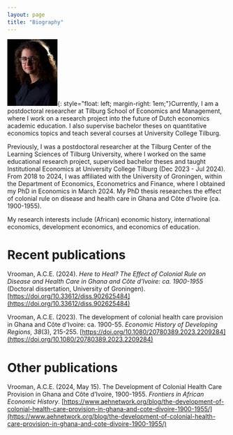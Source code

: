 ```yaml
---
layout: page
title: "Biography"
---
```


![Arlinde Vrooman](PortraitArlinde.jpg){: style="float: left; margin-right: 1em;"}Currently, I am a postdoctoral researcher at Tilburg School of Economics and Management, where I work on a research project into the future of Dutch economics academic education. I also supervise bachelor theses on quantitative economics topics and teach several courses at University College Tilburg.


Previously, I was a postdoctoral researcher at the Tilburg Center of the Learning Sciences of Tilburg University, where I worked on the same educational research project, supervised bachelor theses and taught Institutional Economics at University College Tilburg (Dec 2023 - Jul 2024). From 2018 to 2024, I was affiliated with the University of Groningen, within the Department of Economics, Econometrics and Finance, where I obtained my PhD in Economics in March 2024. My PhD thesis researches the effect of colonial rule on disease and health care in Ghana and Côte d'Ivoire (ca. 1900-1955).


My research interests include (African) economic history, international economics, development economics, and economics of education.


# Recent publications
Vrooman, A.C.E. (2024). *Here to Heal? The Effect of Colonial Rule on Disease and Health Care in Ghana and Côte d'Ivoire: ca. 1900-1955* (Doctoral dissertation, University of Groningen). [https://doi.org/10.33612/diss.902625484](https://doi.org/10.33612/diss.902625484)


Vrooman, A.C.E. (2023). The development of colonial health care provision in Ghana and Côte d'Ivoire: ca. 1900-55. *Economic History of Developing Regions, 38*(3), 215-255. [https://doi.org/10.1080/20780389.2023.2209284](https://doi.org/10.1080/20780389.2023.2209284)

# Other publications
Vrooman, A.C.E. (2024, May 15). The Development of Colonial Health Care Provision in Ghana and Côte d’Ivoire, 1900-1955. *Frontiers in African Economic History*. [https://www.aehnetwork.org/blog/the-development-of-colonial-health-care-provision-in-ghana-and-cote-divoire-1900-1955/](https://www.aehnetwork.org/blog/the-development-of-colonial-health-care-provision-in-ghana-and-cote-divoire-1900-1955/)


